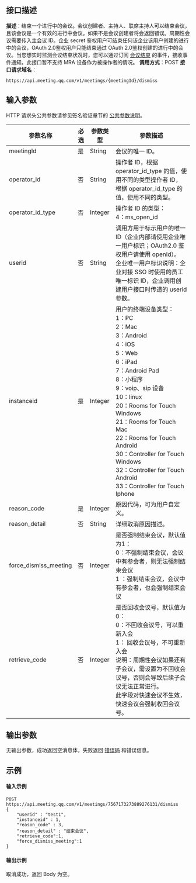 ## 接口描述
**描述**：结束一个进行中的会议。会议创建者、主持人、联席主持人可以结束会议，且该会议是一个有效的进行中会议。如果不是会议创建者将会返回错误。周期性会议需要传入主会议 ID。企业 secret 鉴权用户可结束任何该企业该用户创建的进行中的会议，OAuth 2.0鉴权用户只能结束通过 OAuth 2.0鉴权创建的进行中的会议。当您想实时监测会议结束状况时，您可以通过订阅 [会议结束](https://cloud.tencent.com/document/product/1095/51619) 的事件，接收事件通知。此接口暂不支持 MRA 设备作为被操作者的情况。
**调用方式**：POST
**接口请求域名**：
```Plaintext
https://api.meeting.qq.com/v1/meetings/{meetingId}/dismiss
```


## 输入参数
HTTP 请求头公共参数请参见签名验证章节的 [公共参数说明](https://cloud.tencent.com/document/product/1095/42413#.E5.85.AC.E5.85.B1.E5.8F.82.E6.95.B0)。

| 参数名称              | 必选 | 参数类型 | 参数描述                                                     |
| --------------------- | ---- | -------- | ------------------------------------------------------------ |
| meetingId             | 是   | String   | 会议的唯一 ID。                                                 |
| operator_id             | 	否  | String   | 操作者 ID，根据 operator_id_type 的值，使用不同的类型操作者 ID，根据 operator_id_type 的值，使用不同的类型。                                                 |
| operator_id_type             | 	否   | Integer   | 操作者 ID 的类型：<br>4：ms_open_id                                               |
| userid                | 否   | String   | 调用方用于标示用户的唯一 ID（企业内部请使用企业唯一用户标识；OAuth2.0 鉴权用户请使用 openId）。<br>企业唯一用户标识说明：企业对接 SSO 时使用的员工唯一标识 ID，企业调用创建用户接口时传递的 userid 参数。 |
| instanceid                   | 是   | Integer  |用户的终端设备类型： <br>1：PC <br>2：Mac<br>3：Android <br>4：iOS <br>5：Web <br>6：iPad <br>7：Android Pad <br>8：小程序<br>9：voip、sip 设备<br>10：linux<br>20：Rooms for Touch Windows<br>21：Rooms for Touch Mac<br>22：Rooms for Touch Android<br>30：Controller for Touch Windows<br>32：Controller for Touch Android<br>33：Controller for Touch Iphone |
| reason_code           | 是   | Integer  | 原因代码，可为用户自定义。                                     |
| reason_detail         | 否   | String   | 详细取消原因描述。                                             |
| force_dismiss_meeting | 否   | Integer  | 是否强制结束会议，默认值为1：<br>0：不强制结束会议，会议中有参会者，则无法强制结束会议<br>1 ：强制结束会议，会议中有参会者，也会强制结束会议 |
| retrieve_code         | 否   | Integer  | 是否回收会议号，默认值为0：<br>0：不回收会议号，可以重新入会<br>1： 回收会议号，不可重新入会<br>说明：周期性会议如果还有子会议，需设置为不回收会议号，否则会导致后续子会议无法正常进行。<br>此字段对快速会议不生效，快速会议会强制收回会议号。 |



## 输出参数
无输出参数，成功返回空消息体，失败返回 [错误码](https://cloud.tencent.com/document/product/1095/43704) 和错误信息。


##  示例
#### 输入示例
```Plaintext
POST https://api.meeting.qq.com/v1/meetings/7567173273889276131/dismiss
{
    "userid" : "test1",
    "instanceid" : 1,
    "reason_code" : 3,
    "reason_detail" : "结束会议",
    "retrieve_code":1,
    "force_dismiss_meeting":1
}
```

#### 输出示例
取消成功，返回 Body 为空。
